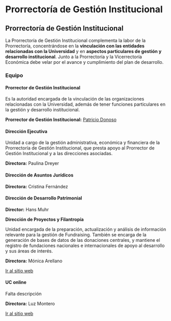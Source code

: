 # Prorrectoría de Gestión Institucional

## Prorrectoría de Gestión Institucional

La Prorrectoría de Gestión Institucional complementa la labor de la Prorrectoría, concentrándose en la **vinculación con las entidades relacionadas con la Universidad** y en **aspectos particulares de gestión y desarrollo institucional**. Junto a la Prorrectoría y la Vicerrectoría Económica debe velar por el avance y cumplimiento del plan de desarrollo.

### Equipo

#### Prorrector de Gestión Institucional

Es la autoridad encargada de la vinculación de las organizaciones relacionadas con la Universidad, además de tener funciones particulares en la gestión y desarrollo institucional.

**Prorrector de Gestión Institucional:** [Patricio Donoso](prorrector-de-gestion-institucional.md)

#### Dirección Ejecutiva

Unidad a cargo de la gestión administrativa, económica y financiera de la Prorrectoría de Gestión Institucional, que presta apoyo al Prorrector de Gestión Institucional y a las direcciones asociadas.

**Directora:** Paulina Dreyer

#### Dirección de Asuntos Jurídicos

**Directora:** Cristina Fernández

#### Dirección de Desarrollo Patrimonial

**Director:** Hans Muhr

**Dirección de Proyectos y Filantropía**

Unidad encargada de la preparación, actualización y análisis de información relevante para la gestión de Fundraising. También se encarga de la generación de bases de datos de las donaciones centrales, y mantiene el registro de fundaciones nacionales e internacionales de apoyo al desarrollo y sus áreas de interés.

**Directora:** Mónica Arellano

[Ir al sitio web](http://fundraising.uc.cl/)

#### UC online

Falta descripción

**Directora:** Luz Montero

[Ir al sitio web](http://uconline.uc.cl)

